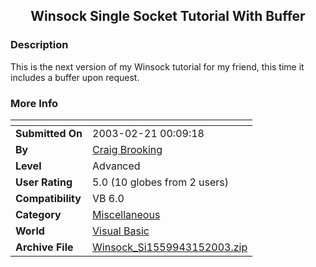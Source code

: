 ﻿<div align="center">

## Winsock Single Socket Tutorial With Buffer


</div>

### Description

This is the next version of my Winsock tutorial for my friend, this time it includes a buffer upon request.
 
### More Info
 


<span>             |<span>
---                |---
**Submitted On**   |2003-02-21 00:09:18
**By**             |[Craig Brooking](https://github.com/Planet-Source-Code/PSCIndex/blob/master/ByAuthor/craig-brooking.md)
**Level**          |Advanced
**User Rating**    |5.0 (10 globes from 2 users)
**Compatibility**  |VB 6\.0
**Category**       |[Miscellaneous](https://github.com/Planet-Source-Code/PSCIndex/blob/master/ByCategory/miscellaneous__1-1.md)
**World**          |[Visual Basic](https://github.com/Planet-Source-Code/PSCIndex/blob/master/ByWorld/visual-basic.md)
**Archive File**   |[Winsock\_Si1559943152003\.zip](https://github.com/Planet-Source-Code/craig-brooking-winsock-single-socket-tutorial-with-buffer__1-44023/archive/master.zip)








